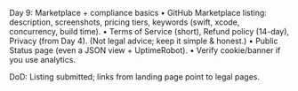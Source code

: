 

Day 9: Marketplace + compliance basics
	•	GitHub Marketplace listing: description, screenshots, pricing tiers, keywords (swift, xcode, concurrency, build time).
	•	Terms of Service (short), Refund policy (14-day), Privacy (from Day 4). (Not legal advice; keep it simple & honest.)
	•	Public Status page (even a JSON view + UptimeRobot).
	•	Verify cookie/banner if you use analytics.

DoD: Listing submitted; links from landing page point to legal pages.

